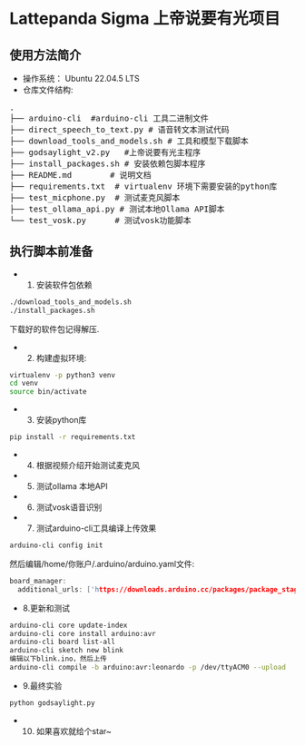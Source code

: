 #  Lattepanda Sigma 上帝说要有光项目

## 使用方法简介

* 操作系统： Ubuntu 22.04.5 LTS
* 仓库文件结构:

<pre>
.
├── arduino-cli  #arduino-cli 工具二进制文件 
├── direct_speech_to_text.py # 语音转文本测试代码
├── download_tools_and_models.sh # 工具和模型下载脚本
├── godsaylight_v2.py   #上帝说要有光主程序
├── install_packages.sh # 安装依赖包脚本程序
├── README.md        # 说明文档
├── requirements.txt  # virtualenv 环境下需要安装的python库
├── test_micphone.py  # 测试麦克风脚本
├── test_ollama_api.py # 测试本地Ollama API脚本
└── test_vosk.py      # 测试vosk功能脚本 
</pre>
## 执行脚本前准备

* 1. 安装软件包依赖

```bash
./download_tools_and_models.sh 
./install_packages.sh 

```
下载好的软件包记得解压. 

* 2. 构建虚拟环境:

```bash
virtualenv -p python3 venv 
cd venv
source bin/activate 
```

* 3. 安装python库
```bash
pip install -r requirements.txt 
```

* 4. 根据视频介绍开始测试麦克风
* 5. 测试ollama 本地API
* 6. 测试vosk语音识别
* 7. 测试arduino-cli工具编译上传效果
```bash
arduino-cli config init 
```
然后编辑/home/你账户/.arduino/arduino.yaml文件:

```cpp
board_manager:
  additional_urls: ['https://downloads.arduino.cc/packages/package_staging_index.json']
```
* 8.更新和测试

```bash
arduino-cli core update-index 
arduino-cli core install arduino:avr
arduino-cli board list-all
arduino-cli sketch new blink
编辑以下blink.ino，然后上传 
arduino-cli compile -b arduino:avr:leonardo -p /dev/ttyACM0 --upload 
```

* 9.最终实验
```python
python godsaylight.py 
```
* 10. 如果喜欢就给个star~




